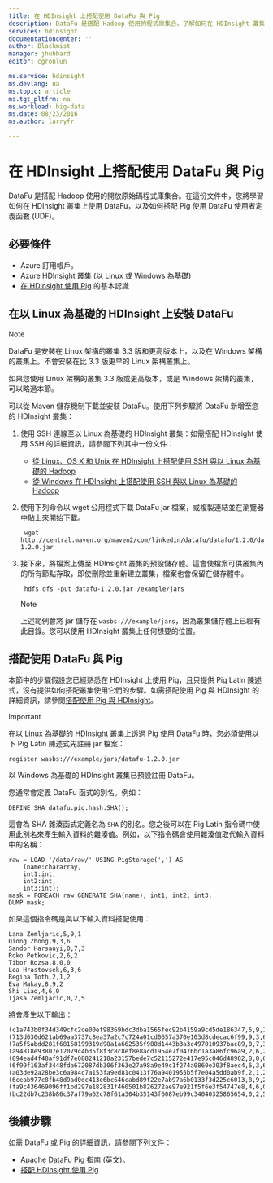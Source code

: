 ```yaml
---
title: 在 HDInsight 上搭配使用 DataFu 與 Pig
description: DataFu 是搭配 Hadoop 使用的程式庫集合。了解如何在 HDInsight 叢集上搭配使用 DataFu 與 Pig。
services: hdinsight
documentationcenter: ''
author: Blackmist
manager: jhubbard
editor: cgronlun

ms.service: hdinsight
ms.devlang: na
ms.topic: article
ms.tgt_pltfrm: na
ms.workload: big-data
ms.date: 08/23/2016
ms.author: larryfr

---
```

# 在 HDInsight 上搭配使用 DataFu 與 Pig
DataFu 是搭配 Hadoop 使用的開放原始碼程式庫集合。在這份文件中，您將學習如何在 HDInsight 叢集上使用 DataFu，以及如何搭配 Pig 使用 DataFu 使用者定義函數 (UDF)。

## 必要條件
* Azure 訂用帳戶。
* Azure HDInsight 叢集 (以 Linux 或 Windows 為基礎)
* [在 HDInsight 使用 Pig](hdinsight-use-pig.md) 的基本認識

## 在以 Linux 為基礎的 HDInsight 上安裝 DataFu
> [!NOTE]
> DataFu 是安裝在 Linux 架構的叢集 3.3 版和更高版本上，以及在 Windows 架構的叢集上。不會安裝在比 3.3 版更早的 Linux 架構叢集上。
> 
> 如果您使用 Linux 架構的叢集 3.3 版或更高版本，或是 Windows 架構的叢集，可以略過本節。
> 
> 

可以從 Maven 儲存機制下載並安裝 DataFu。使用下列步驟將 DataFu 新增至您的 HDInsight 叢集：

1. 使用 SSH 連線至以 Linux 為基礎的 HDInsight 叢集：如需搭配 HDInsight 使用 SSH 的詳細資訊，請參閱下列其中一份文件：
   
   * [從 Linux、OS X 和 Unix 在 HDInsight 上搭配使用 SSH 與以 Linux 為基礎的 Hadoop](hdinsight-hadoop-linux-use-ssh-unix.md)
   * [從 Windows 在 HDInsight 上搭配使用 SSH 與以 Linux 為基礎的 Hadoop](hdinsight-hadoop-linux-use-ssh-unix.md)
2. 使用下列命令以 wget 公用程式下載 DataFu jar 檔案，或複製連結並在瀏覽器中貼上來開始下載。
   
        wget http://central.maven.org/maven2/com/linkedin/datafu/datafu/1.2.0/datafu-1.2.0.jar
3. 接下來，將檔案上傳至 HDInsight 叢集的預設儲存體。這會使檔案可供叢集內的所有節點存取，即使刪除並重新建立叢集，檔案也會保留在儲存體中。
   
        hdfs dfs -put datafu-1.2.0.jar /example/jars
   
   > [!NOTE]
   > 上述範例會將 jar 儲存在 `wasbs:///example/jars`，因為叢集儲存體上已經有此目錄。您可以使用 HDInsight 叢集上任何想要的位置。
   > 
   > 

## 搭配使用 DataFu 與 Pig
本節中的步驟假設您已經熟悉在 HDInsight 上使用 Pig，且只提供 Pig Latin 陳述式，沒有提供如何搭配叢集使用它們的步驟。如需搭配使用 Pig 與 HDInsight 的詳細資訊，請參閱[搭配使用 Pig 與 HDInsight](hdinsight-use-pig.md)。

> [!IMPORTANT]
> 在以 Linux 為基礎的 HDInsight 叢集上透過 Pig 使用 DataFu 時，您必須使用以下 Pig Latin 陳述式先註冊 jar 檔案：
> 
> ```register wasbs:///example/jars/datafu-1.2.0.jar```
> 
> 以 Windows 為基礎的 HDInsight 叢集已預設註冊 DataFu。
> 
> 

您通常會定義 DataFu 函式的別名。例如：

    DEFINE SHA datafu.pig.hash.SHA();

這會為 SHA 雜湊函式定義名為 `SHA` 的別名。您之後可以在 Pig Latin 指令碼中使用此別名來產生輸入資料的雜湊值。例如，以下指令碼會使用雜湊值取代輸入資料中的名稱：

    raw = LOAD '/data/raw/' USING PigStorage(',') AS  
        (name:chararray, 
        int1:int, 
        int2:int,
        int3:int); 
    mask = FOREACH raw GENERATE SHA(name), int1, int2, int3; 
    DUMP mask;

如果這個指令碼是與以下輸入資料搭配使用：

    Lana Zemljaric,5,9,1
    Qiong Zhong,9,3,6
    Sandor Harsanyi,0,7,3
    Roko Petkovic,2,6,2
    Tibor Rozsa,8,0,0
    Lea Hrastovsek,6,3,6
    Regina Toth,2,1,2
    Eva Makay,8,9,2
    Shi Liao,4,6,0
    Tjasa Zemljaric,0,2,5

將會產生以下輸出：

    (c1a743b0f34d349cfc2ce00ef98369bdc3dba1565fec92b4159a9cd5de186347,5,9,1)
    (713d030d621ab69aa3737c8ea37a2c7c724a01cd0657a370e103d8cdecac6f99,9,3,6)
    (7a5f5abdd281f68168199319d98a1a662535f988d1443b3a3c497010937bac89,0,7,3)
    (a94818e93807e12079c4b35f8f3c8c8ef8e8acd1954e7f0476bc1a3a86fc96a9,2,6,2)
    (894ead4f48af91df7e088241218a23157bede7c52115272e417e95c046d48902,8,0,0)
    (6f99f163af3448fda672087db306f363e27a98a9e49c1f274a0860e303f8aec4,6,3,6)
    (a03de92a28be3c6a984c7a153fa9ed81c0413f76a9401955b5f7e04a5dd0ab9f,2,1,2)
    (6ceab977c8fb48d9ad0dc413e6bc646cabd89f22e7ab97a6b0133f3d225c6013,8,9,2)
    (fa9c436469096ff1bd297e182831f460501b826272ae97e921f5f6e3f54747e8,4,6,0)
    (bc22db7c238b86c37af79a62c78f61a304b35143f6087eb99c34040325865654,0,2,5)

## 後續步驟
如需 DataFu 或 Pig 的詳細資訊，請參閱下列文件：

* [Apache DataFu Pig 指南](http://datafu.incubator.apache.org/docs/datafu/guide.html) (英文)。
* [搭配 HDInsight 使用 Pig](hdinsight-use-pig.md)

<!---HONumber=AcomDC_0914_2016-->